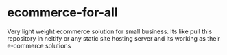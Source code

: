 # ecommerce-for-all
Very light weight ecommerce solution for small business. Its like pull this repository in neltify or any static site hosting server and its working as their e-commerce solutions
